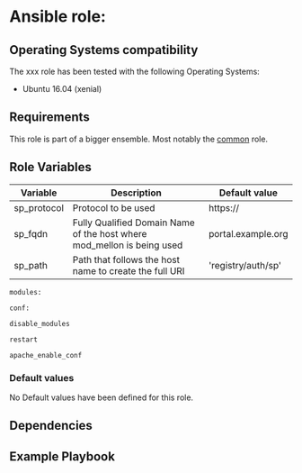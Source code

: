 # Ansible role:

## Operating Systems compatibility
The xxx role has been tested with the following Operating Systems:

- Ubuntu 16.04 (xenial)

## Requirements
This role is part of a bigger ensemble. Most notably the
[common](https://github.com/venekamp/nowfap-portal/tree/master/roles/common "Role: common")
role.

## Role Variables
| Variable    | Description                                            | Default value      |
|-------------|--------------------------------------------------------|--------------------|
| sp_protocol | Protocol to be used                                    | https://           |
| sp_fqdn     | Fully Qualified Domain Name of the host where mod_mellon is being used        | portal.example.org |
| sp_path     | Path that follows the host name to create the full URI | 'registry/auth/sp' |

```
modules:
```

```
conf:
```

```
disable_modules
```

```
restart
```

```
apache_enable_conf
```

### Default values
No Default values have been defined for this role.

## Dependencies

## Example Playbook

